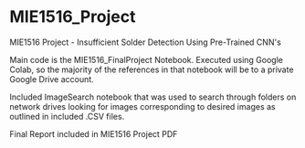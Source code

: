 # MIE1516_Project
MIE1516 Project - Insufficient Solder Detection Using Pre-Trained CNN's

Main code is the MIE1516_FinalProject Notebook. Executed using Google Colab, so the majority of the references in 
that notebook will be to a private Google Drive account.

Included ImageSearch notebook that was used to search through folders on network drives looking for images corresponding to desired images
as outlined in included .CSV files.

Final Report included in MIE1516 Project PDF

